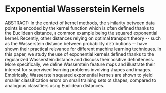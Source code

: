 # Exponential Wasserstein Kernels

ABSTRACT: In the context of kernel methods, the similarity between data points is encoded by the kernel function which is often defined thanks to the Euclidean distance, a common example being the squared exponential kernel. Recently, other distances relying on optimal transport theory -- such as the Wasserstein distance between probability distributions -- have shown their practical relevance for different machine learning techniques. In this paper, we study the use of exponential kernels defined thanks to the regularized Wasserstein distance and discuss their positive definiteness. More specifically, we define Wasserstein feature maps and illustrate their interest for supervised learning problems involving shapes and images. Empirically, Wasserstein squared exponential kernels are shown to yield smaller classification errors on small training sets of shapes, compared to analogous classifiers using Euclidean distances.

